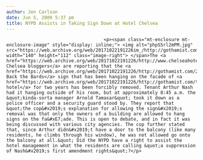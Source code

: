 ```yaml
---
author: Jen Carlson
date: Jun 5, 2009 5:37 pm
title: NYPD Assists in Taking Sign Down at Hotel Chelsea
---
```


	
										<p><span class="mt-enclosure mt-enclosure-image" style="display: inline;"> <img alt="phpS5rl2mPM.jpg" src="https://web.archive.org/web/20171022191226im_/http://gothamist.com/attachments/arts_jen/phpS5rl2mPM.jpg" width="140" height="112" class="image-right"> </span>The <a href="https://web.archive.org/web/20171022191226/http://www.chelseahotelblog.com/living_with_legends_the_h/2009/06/rejected.html">Hotel Chelsea bloggers</a> are reporting that the <a href="https://web.archive.org/web/20171022191226/http://gothamist.com/2007/06/17/the_hotel_chels.php">Bring Back the Bards</a> sign that has been hanging on the facade of <a href="https://web.archive.org/web/20171022191226/http://gothamist.com/tags/hotelchelsea">the hotel</a> for two years has been forcibly removed. Tenant Arthur Nash had it hanging outside of his room, but at approximately 8:45 a.m. the &quot;kinda-sorta manager Arnold Tamasar&quot; took it down as a police officer and a security guard stood by. They report that &quot;the cop&#x2019;s explanation for allowing the sign&#x2019;s removal was that only the owners of a building are allowed to hang signs on the fa&#xE7;ade. This is open to debate, and in fact it was being discussed with various city agencies. The cop further stated that, since Arthur didn&#x2019;t have a door to the balcony (like many residents, he climbs through his window), he was not allowed go onto the balcony at all.&quot; Did the NYPD have a right to assist the hotel management in what the residents are calling &quot;a suppression of Nash&#x2019;s first amendment rights&quot;?</p>					
										
									
				